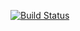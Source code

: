 [![Build Status](https://img.shields.io/travis/rust-lang/rust.svg?style=flat-square)](https://travis-ci.com/eaplatanios/org.platanios.svg?token=VBPxqvcGXTuwbjkVyN68&branch=master)